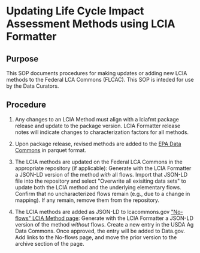 # Updating Life Cycle Impact Assessment Methods using LCIA Formatter

## Purpose

This SOP documents procedures for making updates or adding new LCIA methods to the Federal LCA Commons (FLCAC).
This SOP is inteded for use by the Data Curators.

## Procedure

1. Any changes to an LCIA Method must align with a lciafmt package release and update to the package version.
LCIA Formatter release notes will indicate changes to characterization factors for all methods.

2. Upon package release, revised methods are added to the [EPA Data Commons](https://dmap-data-commons-ord.s3.amazonaws.com/index.html?prefix=#lciafmt/) in parquet format.

3. The LCIA methods are updated on the Federal LCA Commons in the appropriate repository (if applicable):
Generate with the LCIA Formatter a JSON-LD version of the method _with_ all flows.
Import that JSON-LD file into the repository and select "Overwrite all exisiting data sets" to update both the LCIA method and the underlying elementary flows.
Confirm that no uncharacterized flows remain (e.g., due to a change in mapping).
If any remain, remove them from the repository.

4. The LCIA methods are added as JSON-LD to lcacommons.gov ["No-flows" LCIA Method page](https://www.lcacommons.gov/lcia-methods-without-flows):
Generate with the LCIA Formatter a JSON-LD version of the method _without_ flows.
Create a new entry in the USDA Ag Data Commons.
Once approved, the entry will be added to Data.gov.
Add links to the No-flows page, and move the prior version to the archive section of the page.

